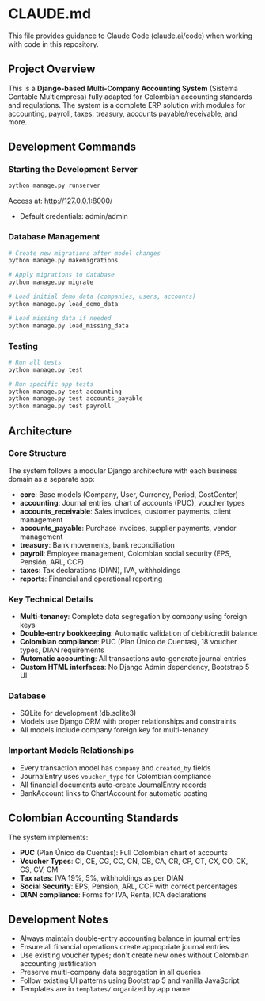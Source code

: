 # CLAUDE.md

This file provides guidance to Claude Code (claude.ai/code) when working with code in this repository.

## Project Overview

This is a **Django-based Multi-Company Accounting System** (Sistema Contable Multiempresa) fully adapted for Colombian accounting standards and regulations. The system is a complete ERP solution with modules for accounting, payroll, taxes, treasury, accounts payable/receivable, and more.

## Development Commands

### Starting the Development Server
```bash
python manage.py runserver
```
Access at: http://127.0.0.1:8000/
- Default credentials: admin/admin

### Database Management
```bash
# Create new migrations after model changes
python manage.py makemigrations

# Apply migrations to database
python manage.py migrate

# Load initial demo data (companies, users, accounts)
python manage.py load_demo_data

# Load missing data if needed
python manage.py load_missing_data
```

### Testing
```bash
# Run all tests
python manage.py test

# Run specific app tests
python manage.py test accounting
python manage.py test accounts_payable
python manage.py test payroll
```

## Architecture

### Core Structure
The system follows a modular Django architecture with each business domain as a separate app:

- **core**: Base models (Company, User, Currency, Period, CostCenter)
- **accounting**: Journal entries, chart of accounts (PUC), voucher types
- **accounts_receivable**: Sales invoices, customer payments, client management
- **accounts_payable**: Purchase invoices, supplier payments, vendor management  
- **treasury**: Bank movements, bank reconciliation
- **payroll**: Employee management, Colombian social security (EPS, Pensión, ARL, CCF)
- **taxes**: Tax declarations (DIAN), IVA, withholdings
- **reports**: Financial and operational reporting

### Key Technical Details

- **Multi-tenancy**: Complete data segregation by company using foreign keys
- **Double-entry bookkeeping**: Automatic validation of debit/credit balance
- **Colombian compliance**: PUC (Plan Único de Cuentas), 18 voucher types, DIAN requirements
- **Automatic accounting**: All transactions auto-generate journal entries
- **Custom HTML interfaces**: No Django Admin dependency, Bootstrap 5 UI

### Database
- SQLite for development (db.sqlite3)
- Models use Django ORM with proper relationships and constraints
- All models include company foreign key for multi-tenancy

### Important Models Relationships
- Every transaction model has `company` and `created_by` fields
- JournalEntry uses `voucher_type` for Colombian compliance
- All financial documents auto-create JournalEntry records
- BankAccount links to ChartAccount for automatic posting

## Colombian Accounting Standards

The system implements:
- **PUC** (Plan Único de Cuentas): Full Colombian chart of accounts
- **Voucher Types**: CI, CE, CG, CC, CN, CB, CA, CR, CP, CT, CX, CO, CK, CS, CV, CM
- **Tax rates**: IVA 19%, 5%, withholdings as per DIAN
- **Social Security**: EPS, Pension, ARL, CCF with correct percentages
- **DIAN compliance**: Forms for IVA, Renta, ICA declarations

## Development Notes

- Always maintain double-entry accounting balance in journal entries
- Ensure all financial operations create appropriate journal entries
- Use existing voucher types; don't create new ones without Colombian accounting justification
- Preserve multi-company data segregation in all queries
- Follow existing UI patterns using Bootstrap 5 and vanilla JavaScript
- Templates are in `templates/` organized by app name